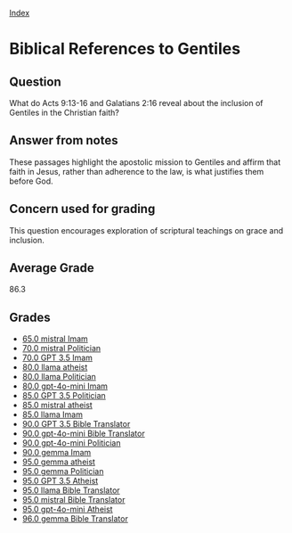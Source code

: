 
[Index](../index.md)
# Biblical References to Gentiles
## Question
What do Acts 9:13-16 and Galatians 2:16 reveal about the inclusion of Gentiles in the Christian faith?

## Answer from notes
These passages highlight the apostolic mission to Gentiles and affirm that faith in Jesus, rather than adherence to the law, is what justifies them before God.

## Concern used for grading
This question encourages exploration of scriptural teachings on grace and inclusion.

## Average Grade
86.3

## Grades
 * [65.0 mistral Imam](../answers/mistral_Imam/Biblical_References_to_Gentiles.md)
 * [70.0 mistral Politician](../answers/mistral_Politician/Biblical_References_to_Gentiles.md)
 * [70.0 GPT 3.5 Imam](../answers/GPT_3.5_Imam/Biblical_References_to_Gentiles.md)
 * [80.0 llama atheist](../answers/llama_atheist/Biblical_References_to_Gentiles.md)
 * [80.0 llama Politician](../answers/llama_Politician/Biblical_References_to_Gentiles.md)
 * [80.0 gpt-4o-mini Imam](../answers/gpt-4o-mini_Imam/Biblical_References_to_Gentiles.md)
 * [85.0 GPT 3.5 Politician](../answers/GPT_3.5_Politician/Biblical_References_to_Gentiles.md)
 * [85.0 mistral atheist](../answers/mistral_atheist/Biblical_References_to_Gentiles.md)
 * [85.0 llama Imam](../answers/llama_Imam/Biblical_References_to_Gentiles.md)
 * [90.0 GPT 3.5 Bible Translator](../answers/GPT_3.5_Bible_Translator/Biblical_References_to_Gentiles.md)
 * [90.0 gpt-4o-mini Bible Translator](../answers/gpt-4o-mini_Bible_Translator/Biblical_References_to_Gentiles.md)
 * [90.0 gpt-4o-mini Politician](../answers/gpt-4o-mini_Politician/Biblical_References_to_Gentiles.md)
 * [90.0 gemma Imam](../answers/gemma_Imam/Biblical_References_to_Gentiles.md)
 * [95.0 gemma atheist](../answers/gemma_atheist/Biblical_References_to_Gentiles.md)
 * [95.0 gemma Politician](../answers/gemma_Politician/Biblical_References_to_Gentiles.md)
 * [95.0 GPT 3.5 Atheist](../answers/GPT_3.5_Atheist/Biblical_References_to_Gentiles.md)
 * [95.0 llama Bible Translator](../answers/llama_Bible_Translator/Biblical_References_to_Gentiles.md)
 * [95.0 mistral Bible Translator](../answers/mistral_Bible_Translator/Biblical_References_to_Gentiles.md)
 * [95.0 gpt-4o-mini Atheist](../answers/gpt-4o-mini_Atheist/Biblical_References_to_Gentiles.md)
 * [96.0 gemma Bible Translator](../answers/gemma_Bible_Translator/Biblical_References_to_Gentiles.md)
